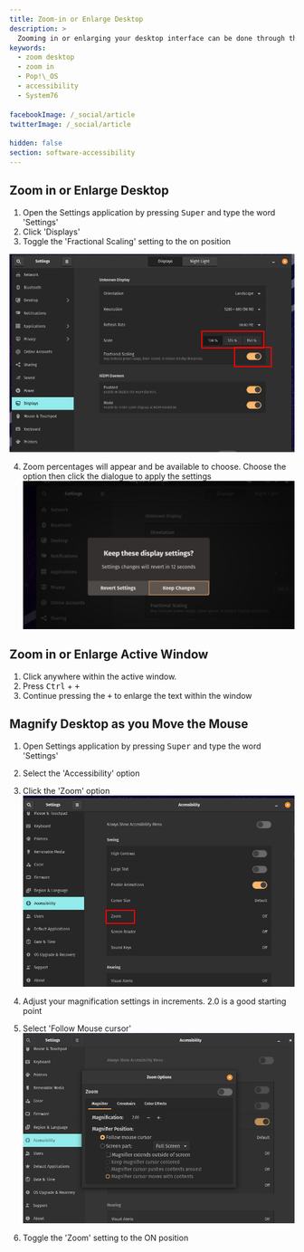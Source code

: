 ```yaml
---
title: Zoom-in or Enlarge Desktop
description: >
  Zooming in or enlarging your desktop interface can be done through the Settings panel.
keywords:
  - zoom desktop
  - zoom in
  - Pop!\_OS
  - accessibility
  - System76

facebookImage: /_social/article
twitterImage: /_social/article

hidden: false
section: software-accessibility
---
```


## Zoom in or Enlarge Desktop

1. Open the Settings application by pressing <kbd>Super</kbd> and type the word 'Settings'
2. Click 'Displays'
3. Toggle the 'Fractional Scaling' setting to the on position

 ![Pop OS Display Settings with Fractional scaling highlighted](/static/images/settingsdisplayshighlighted.png)

4. Zoom percentages will appear and be available to choose. Choose the option then click the dialogue to apply the settings
 ![Keep Settings Option](static/images/settings150percent.png)

## Zoom in or Enlarge Active Window

1. Click anywhere within the active window.
2. Press <kbd>Ctrl</kbd> + <kbd>+</kbd>
3. Continue pressing the <kbd>+</kbd> to enlarge the text within the window

## Magnify Desktop as you Move the Mouse
1. Open Settings application by pressing <kbd>Super</kbd> and type the word 'Settings'
2. Select the 'Accessibility' option
3. Click the 'Zoom' option
![Pop OS Accessibility Settings Zoom option](static/images/accessibilityzoom.png)

4. Adjust your magnification settings in increments. 2.0 is a good starting point
5. Select 'Follow Mouse cursor'
![Pop OS Accessibility Settings Zoom options](static/images/accessibilityzoomsettings.png)

6. Toggle the 'Zoom' setting to the ON position

